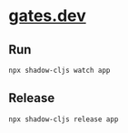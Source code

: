 # [gates.dev](https://gates.dev)

## Run

``` shell
npx shadow-cljs watch app
```

## Release

``` shell
npx shadow-cljs release app
```
